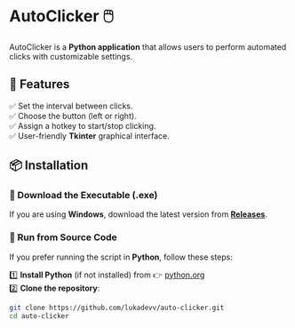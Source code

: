 # AutoClicker 🖱️

AutoClicker is a **Python application** that allows users to perform automated clicks with customizable settings.

## 🚀 Features

✅ Set the interval between clicks.  
✅ Choose the button (left or right).  
✅ Assign a hotkey to start/stop clicking.  
✅ User-friendly **Tkinter** graphical interface.  

## 📦 Installation

### 🔹 Download the Executable (.exe)

If you are using **Windows**, download the latest version from **[Releases](https://github.com/lukadevv/auto-clicker/releases)**.

### 🔹 Run from Source Code

If you prefer running the script in **Python**, follow these steps:

1️⃣ **Install Python** (if not installed) from 👉 [python.org](https://www.python.org/downloads/)  
2️⃣ **Clone the repository**:
   ```sh
   git clone https://github.com/lukadevv/auto-clicker.git
   cd auto-clicker
